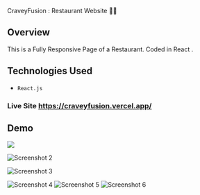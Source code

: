 CraveyFusion : Restaurant Website 🚀🎯


## Overview

This is a Fully Responsive Page of a Restaurant. Coded in React .


## Technologies Used

- `React.js`

### **Live Site**  https://craveyfusion.vercel.app/



## Demo 
![](https://github.com/therishabhshrivastava/craveyfusion/blob/main/src/Assets/1.png)

![Screenshot 2](https://github.com/therishabhshrivastava/craveyfusion/blob/main/src/Assets/2.png)

![Screenshot 3](https://github.com/therishabhshrivastava/craveyfusion/blob/main/src/Assets/3.png)

![Screenshot 4](https://github.com/therishabhshrivastava/craveyfusion/blob/main/src/Assets/4.jpg) ![Screenshot 5](https://github.com/therishabhshrivastava/craveyfusion/blob/main/src/Assets/5.jpg) ![Screenshot 6](https://github.com/therishabhshrivastava/craveyfusion/blob/main/src/Assets/6.jpg)


